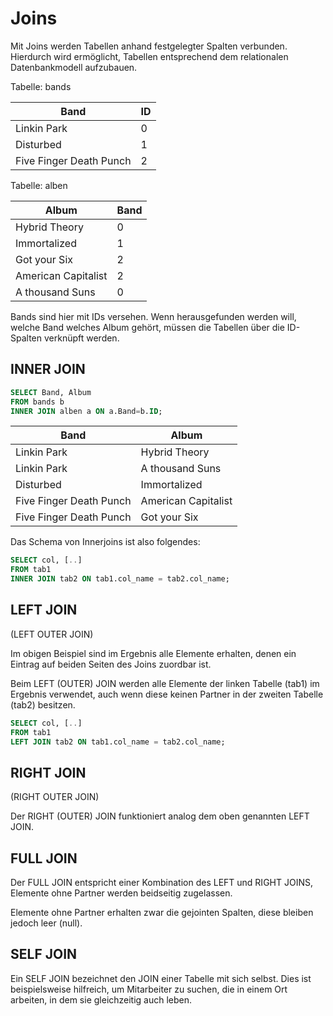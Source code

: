 # Joins

Mit Joins werden Tabellen anhand festgelegter Spalten verbunden. Hierdurch wird ermöglicht, Tabellen entsprechend dem relationalen Datenbankmodell aufzubauen.


Tabelle: bands

| Band                    | ID  |
|-------------------------|-----|
| Linkin Park             | 0   |
| Disturbed               | 1   |
| Five Finger Death Punch | 2   |

Tabelle: alben

| Album                   | Band  |
|-------------------------|-------|
| Hybrid Theory           | 0     |
| Immortalized            | 1     |
| Got your Six            | 2     |
| American Capitalist     | 2     |
| A thousand Suns         | 0     |

Bands sind hier mit IDs versehen. Wenn herausgefunden werden will, welche Band welches Album gehört,
müssen die Tabellen über die ID-Spalten verknüpft werden.

## INNER JOIN

```SQL
SELECT Band, Album
FROM bands b
INNER JOIN alben a ON a.Band=b.ID;
```

| Band                    | Album               |
|-------------------------|---------------------|
| Linkin Park             | Hybrid Theory       |
| Linkin Park             | A thousand Suns     |
| Disturbed               | Immortalized        |
| Five Finger Death Punch | American Capitalist |
| Five Finger Death Punch | Got your Six        |

Das Schema von Innerjoins ist also folgendes:

```SQL
SELECT col, [..]
FROM tab1
INNER JOIN tab2 ON tab1.col_name = tab2.col_name;
```

## LEFT JOIN

(LEFT OUTER JOIN)

Im obigen Beispiel sind im Ergebnis alle Elemente erhalten,
denen ein Eintrag auf beiden Seiten des Joins zuordbar ist.

Beim LEFT (OUTER) JOIN werden alle Elemente der linken Tabelle (tab1) im Ergebnis verwendet,
auch wenn diese keinen Partner in der zweiten Tabelle (tab2) besitzen.

```SQL
SELECT col, [..]
FROM tab1
LEFT JOIN tab2 ON tab1.col_name = tab2.col_name;
```

## RIGHT JOIN

(RIGHT OUTER JOIN)

Der RIGHT (OUTER) JOIN funktioniert analog dem oben genannten LEFT JOIN.

## FULL JOIN

Der FULL JOIN entspricht einer Kombination des LEFT und RIGHT JOINS,
Elemente ohne Partner werden beidseitig zugelassen.

Elemente ohne Partner erhalten zwar die gejointen Spalten, diese bleiben jedoch leer (null).

## SELF JOIN

Ein SELF JOIN bezeichnet den JOIN einer Tabelle mit sich selbst. Dies ist beispielsweise hilfreich,
um Mitarbeiter zu suchen, die in einem Ort arbeiten, in dem sie gleichzeitig auch leben.
